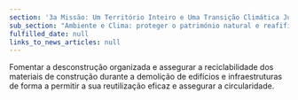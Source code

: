 ```yaml
---
section: '3a Missão: Um Território Inteiro e Uma Transição Climática Justa'
sub_section: "Ambiente e Clima: proteger o património natural e reafifirmar a liderança na redução de emissões"
fulfilled_date: null
links_to_news_articles: null
---
```


Fomentar a desconstrução organizada e assegurar a reciclabilidade dos materiais de construção durante a demolição de edifícios e infraestruturas de forma a permitir a sua reutilização eficaz e assegurar a circularidade.